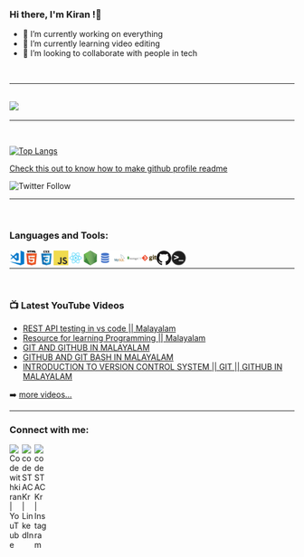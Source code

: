 ### Hi there, I'm Kiran !👋


- 🔭 I’m currently working on everything 
- 🌱 I’m currently learning video editing
- 👯 I’m looking to collaborate with people in tech

<br>

----

<br>
<img align='centre' src='https://github-readme-stats.vercel.app/api?username=kiranmurali93&&show_icons=true&title_color=fgffff&icon_color=fgffff&text_color=FFFFF&bg_color=0000' >

<br>

----

<br>

[![Top Langs](https://github-readme-stats.vercel.app/api/top-langs/?username=kiranmurali93&layout=compact)](https://github.com/kiranmurali93)

 [Check this out to know how to make github profile readme](https://kiranmurali93.github.io/blog/post/github_profile_readme/)

![Twitter Follow](https://img.shields.io/twitter/follow/Kirannambair?style=social)
<br>

----

<br>

### Languages and Tools:

<img align="left" alt="Visual Studio Code" width="26px" src="https://raw.githubusercontent.com/github/explore/80688e429a7d4ef2fca1e82350fe8e3517d3494d/topics/visual-studio-code/visual-studio-code.png" />
<img align="left" alt="HTML5" width="26px" src="https://raw.githubusercontent.com/github/explore/80688e429a7d4ef2fca1e82350fe8e3517d3494d/topics/html/html.png" />
<img align="left" alt="CSS3" width="26px" src="https://raw.githubusercontent.com/github/explore/80688e429a7d4ef2fca1e82350fe8e3517d3494d/topics/css/css.png" />
<img align="left" alt="JavaScript" width="26px" src="https://raw.githubusercontent.com/github/explore/80688e429a7d4ef2fca1e82350fe8e3517d3494d/topics/javascript/javascript.png" />
<img align="left" alt="React" width="26px" src="https://raw.githubusercontent.com/github/explore/80688e429a7d4ef2fca1e82350fe8e3517d3494d/topics/react/react.png" />
<img align="left" alt="Node.js" width="26px" src="https://raw.githubusercontent.com/github/explore/80688e429a7d4ef2fca1e82350fe8e3517d3494d/topics/nodejs/nodejs.png" />
<img align="left" alt="SQL" width="26px" src="https://raw.githubusercontent.com/github/explore/80688e429a7d4ef2fca1e82350fe8e3517d3494d/topics/sql/sql.png" />
<img align="left" alt="MySQL" width="26px" src="https://raw.githubusercontent.com/github/explore/80688e429a7d4ef2fca1e82350fe8e3517d3494d/topics/mysql/mysql.png" />
<img align="left" alt="MongoDB" width="26px" src="https://raw.githubusercontent.com/github/explore/80688e429a7d4ef2fca1e82350fe8e3517d3494d/topics/mongodb/mongodb.png" />
<img align="left" alt="Git" width="26px" src="https://raw.githubusercontent.com/github/explore/80688e429a7d4ef2fca1e82350fe8e3517d3494d/topics/git/git.png" />
<img align="left" alt="GitHub" width="26px" src="https://raw.githubusercontent.com/github/explore/78df643247d429f6cc873026c0622819ad797942/topics/github/github.png" />
<img align="left" alt="Terminal" width="26px" src="https://raw.githubusercontent.com/github/explore/80688e429a7d4ef2fca1e82350fe8e3517d3494d/topics/terminal/terminal.png" />

<br>

----

<br>

### 📺 Latest YouTube Videos

<!-- YOUTUBE:START -->
- [REST API testing in vs code || Malayalam](https://www.youtube.com/watch?v=gOI9kYG0ppM)
- [Resource for learning Programming || Malayalam](https://www.youtube.com/watch?v=qEQNu8RKZLY)
- [GIT AND GITHUB IN MALAYALAM](https://www.youtube.com/watch?v=rn1DJkNvPbY)
- [GITHUB AND GIT BASH IN MALAYALAM](https://www.youtube.com/watch?v=J9E4plFrxKM)
- [INTRODUCTION TO VERSION CONTROL SYSTEM || GIT || GITHUB IN MALAYALAM](https://www.youtube.com/watch?v=FeecutHFi4o)
<!-- YOUTUBE:END -->

➡️ [more videos...](https://www.youtube.com/channel/UC5rb-lnd-4rtJqRIAWurURA)

---

### Connect with me:


[<img align="left" alt="Codewithkiran | YouTube" width="22px" src="https://cdn.jsdelivr.net/npm/simple-icons@v3/icons/youtube.svg" />][youtube]


[<img align="left" alt="codeSTACKr | LinkedIn" width="22px" src="https://cdn.jsdelivr.net/npm/simple-icons@v3/icons/linkedin.svg" />][linkedin]


[<img align="left" alt="codeSTACKr | Instagram" width="22px" src="https://cdn.jsdelivr.net/npm/simple-icons@v3/icons/instagram.svg" />][instagram]





[youtube]: https://www.youtube.com/channel/UC5rb-lnd-4rtJqRIAWurURA/videos
[instagram]: https://www.instagram.com/kiran__nambiar/
[linkedin]: https://www.linkedin.com/in/kiran-p-k/
